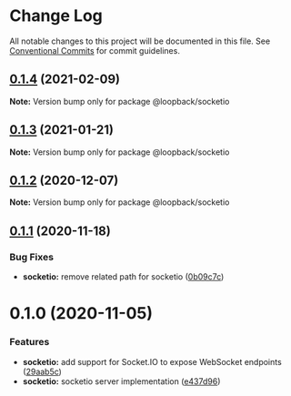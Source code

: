 # Change Log

All notable changes to this project will be documented in this file.
See [Conventional Commits](https://conventionalcommits.org) for commit guidelines.

## [0.1.4](https://github.com/strongloop/loopback-next/compare/@loopback/socketio@0.1.3...@loopback/socketio@0.1.4) (2021-02-09)

**Note:** Version bump only for package @loopback/socketio





## [0.1.3](https://github.com/strongloop/loopback-next/compare/@loopback/socketio@0.1.2...@loopback/socketio@0.1.3) (2021-01-21)

**Note:** Version bump only for package @loopback/socketio





## [0.1.2](https://github.com/strongloop/loopback-next/compare/@loopback/socketio@0.1.1...@loopback/socketio@0.1.2) (2020-12-07)

**Note:** Version bump only for package @loopback/socketio





## [0.1.1](https://github.com/strongloop/loopback-next/compare/@loopback/socketio@0.1.0...@loopback/socketio@0.1.1) (2020-11-18)


### Bug Fixes

* **socketio:** remove related path for socketio ([0b09c7c](https://github.com/strongloop/loopback-next/commit/0b09c7cec6971021741813788aed9dc90ca53ff6))





# 0.1.0 (2020-11-05)


### Features

* **socketio:** add support for Socket.IO to expose WebSocket endpoints ([29aab5c](https://github.com/strongloop/loopback-next/commit/29aab5c374332d1f462e8ac26c48408333bad74e))
* **socketio:** socketio server implementation ([e437d96](https://github.com/strongloop/loopback-next/commit/e437d96ff6c2031cf3a8f93ec881f2b8c32a559f))
